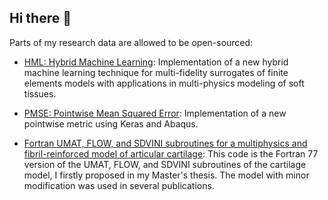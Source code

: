 ## Hi there 👋  

Parts of my research data are allowed to be open-sourced:

- [HML: Hybrid Machine Learning](https://github.com/shayansss/hml): Implementation of a new hybrid machine learning technique for multi-fidelity surrogates of finite elements models with applications in multi-physics modeling of soft tissues.

- [PMSE: Pointwise Mean Squared Error](https://github.com/shayansss/pmse): Implementation of a new pointwise metric using Keras and Abaqus.
  
- [Fortran UMAT, FLOW, and SDVINI subroutines for a multiphysics and fibril-reinforced model of articular cartilage](https://github.com/shayansss/msc): This code is the Fortran 77 version of the UMAT, FLOW, and SDVINI subroutines of the cartilage model, I firstly proposed in my Master's thesis. The model with minor modification was used in several publications.

